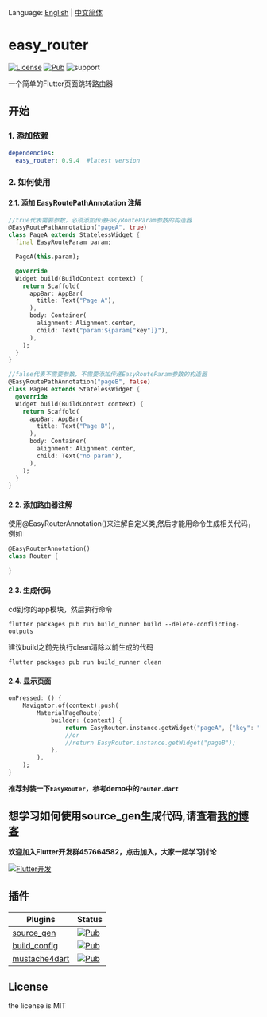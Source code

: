 Language: [English](README.md) | [中文简体](README-ZH.md)

# easy_router

[![License](https://img.shields.io/badge/license-MIT-green.svg)](https://github.com/LICENSE) [![Pub](https://img.shields.io/pub/v/easy_router.svg?style=flat)](https://pub.flutter-io.cn/packages/easy_router) ![support](https://img.shields.io/badge/platform-flutter-ff69b4.svg?style=flat)

一个简单的Flutter页面跳转路由器

## 开始

### 1. 添加依赖

```yaml
dependencies:
  easy_router: 0.9.4  #latest version
```


### 2. 如何使用

#### 2.1. 添加 EasyRoutePathAnnotation 注解

```dart
//true代表需要参数，必须添加传递EasyRouteParam参数的构造器
@EasyRoutePathAnnotation("pageA", true)
class PageA extends StatelessWidget {
  final EasyRouteParam param;

  PageA(this.param);

  @override
  Widget build(BuildContext context) {
    return Scaffold(
      appBar: AppBar(
        title: Text("Page A"),
      ),
      body: Container(
        alignment: Alignment.center,
        child: Text("param:${param["key"]}"),
      ),
    );
  }
}

//false代表不需要参数，不需要添加传递EasyRouteParam参数的构造器
@EasyRoutePathAnnotation("pageB", false)
class PageB extends StatelessWidget {
  @override
  Widget build(BuildContext context) {
    return Scaffold(
      appBar: AppBar(
        title: Text("Page B"),
      ),
      body: Container(
        alignment: Alignment.center,
        child: Text("no param"),
      ),
    );
  }
}
```



#### 2.2. 添加路由器注解

使用@EasyRouterAnnotation()来注解自定义类,然后才能用命令生成相关代码，例如

```dart
@EasyRouterAnnotation()
class Router {
  
}
```



#### 2.3. 生成代码

cd到你的app模块，然后执行命令

```
flutter packages pub run build_runner build --delete-conflicting-outputs
```

建议build之前先执行clean清除以前生成的代码

```
flutter packages pub run build_runner clean
```



#### 2.4. 显示页面

```dart
onPressed: () {
    Navigator.of(context).push(
        MaterialPageRoute(
            builder: (context) {
                return EasyRouter.instance.getWidget("pageA", {"key": "a"});
                //or
                //return EasyRouter.instance.getWidget("pageB");
            },
        ),
    );
}
```

**推荐封装一下`EasyRouter`，参考demo中的`router.dart`**



## 想学习如何使用source_gen生成代码,请查看[我的博客](https://juejin.im/post/5d76011be51d453b1e478b52)

**欢迎加入Flutter开发群457664582，点击加入，大家一起学习讨论**

<a target="_blank" href="//shang.qq.com/wpa/qunwpa?idkey=e735bf338a6b7b917fbf256bfd5a56396a07c898a6c021b6bdddaab2ec9e63d1"><img border="0" src="https://mirror-gold-cdn.xitu.io/-temp/15672978711567552d?w=90&h=22&f=png&s=1827" alt="Flutter开发" title="Flutter开发"></a>

## 插件

| Plugins|Status|
| --- | --- |
|[source_gen](https://github.com/dart-lang/source_gen)|[![Pub](https://img.shields.io/pub/v/source_gen.svg?style=flat)](https://pub.flutter-io.cn/packages/source_gen)|
| [build_config](https://github.com/dart-lang/build)        | [![Pub](https://img.shields.io/pub/v/build_config.svg?style=flat)](https://pub.flutter-io.cn/packages/build_config) |
| [mustache4dart](https://github.com/valotas/mustache4dart) | [![Pub](https://img.shields.io/badge/mustache4dart-v3.0.0_dev.1.0-orange.svg?style=flat)](https://pub.flutter-io.cn/packages/mustache4dart/versions/3.0.0-dev.1.0) |

## License

the license is MIT
